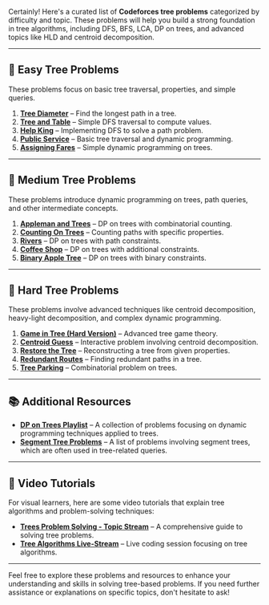 Certainly! Here's a curated list of **Codeforces tree problems** categorized by difficulty and topic. These problems will help you build a strong foundation in tree algorithms, including DFS, BFS, LCA, DP on trees, and advanced topics like HLD and centroid decomposition.

---

## 🌱 Easy Tree Problems

These problems focus on basic tree traversal, properties, and simple queries.

1. **[Tree Diameter](https://codeforces.com/problemset/problem/1919H)** – Find the longest path in a tree.
2. **[Tree and Table](https://codeforces.com/problemset/problem/251E)** – Simple DFS traversal to compute values.
3. **[Help King](https://codeforces.com/problemset/problem/98B)** – Implementing DFS to solve a path problem.
4. **[Public Service](https://codeforces.com/problemset/problem/923F)** – Basic tree traversal and dynamic programming.
5. **[Assigning Fares](https://codeforces.com/problemset/problem/1322F)** – Simple dynamic programming on trees.

---

## 🌳 Medium Tree Problems

These problems introduce dynamic programming on trees, path queries, and other intermediate concepts.

1. **[Appleman and Trees](https://codeforces.com/problemset/problem/442D)** – DP on trees with combinatorial counting.
2. **[Counting On Trees](https://codeforces.com/problemset/problem/1026D)** – Counting paths with specific properties.
3. **[Rivers](https://codeforces.com/problemset/problem/1026E)** – DP on trees with path constraints.
4. **[Coffee Shop](https://codeforces.com/problemset/problem/1026F)** – DP on trees with additional constraints.
5. **[Binary Apple Tree](https://codeforces.com/problemset/problem/1026G)** – DP on trees with binary constraints.

---

## 🌲 Hard Tree Problems

These problems involve advanced techniques like centroid decomposition, heavy-light decomposition, and complex dynamic programming.

1. **[Game in Tree (Hard Version)](https://codeforces.com/problemset/problem/2013F2)** – Advanced tree game theory.
2. **[Centroid Guess](https://codeforces.com/problemset/problem/1761G)** – Interactive problem involving centroid decomposition.
3. **[Restore the Tree](https://codeforces.com/problemset/problem/871E)** – Reconstructing a tree from given properties.
4. **[Redundant Routes](https://codeforces.com/problemset/problem/1863I)** – Finding redundant paths in a tree.
5. **[Tree Parking](https://codeforces.com/problemset/problem/2122G)** – Combinatorial problem on trees.

---

## 📚 Additional Resources

* **[DP on Trees Playlist](https://codeforces.com/blog/entry/92865)** – A collection of problems focusing on dynamic programming techniques applied to trees.
* **[Segment Tree Problems](https://codeforces.com/blog/entry/22616)** – A list of problems involving segment trees, which are often used in tree-related queries.

---

## 🎥 Video Tutorials

For visual learners, here are some video tutorials that explain tree algorithms and problem-solving techniques:

* **[Trees Problem Solving - Topic Stream](https://www.youtube.com/watch?v=MOnTnKrKqo8)** – A comprehensive guide to solving tree problems.
* **[Tree Algorithms Live-Stream](https://www.youtube.com/watch?v=T1TtwJ5vZ5o)** – Live coding session focusing on tree algorithms.

---

Feel free to explore these problems and resources to enhance your understanding and skills in solving tree-based problems. If you need further assistance or explanations on specific topics, don't hesitate to ask!

